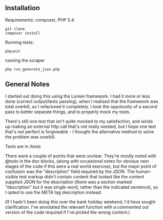 ## Installation

Requirements: composer, PHP 5.4.

    git clone
    composer install

Running tests:

    phpunit

running the scraper 

    php run_generate_json.php

## General Notes

I started out doing this using the Lumen framework.  I had it more or less done (correct output/tests passing), when 
I realised that the framework was total overkill, so I refactored it completely.  I took the oppotunity of a second 
pass to better separate things, and to properly mock my tests.

There's still one test that isn't quite mocked to my satisfaction, and winds up making an external http call that's 
not really needed, but I hope one test that's not perfect is forgiveable - I thought the alternative method to solve
the problem was overkill.

Tests are in /tests

There were a couple of points that were unclear.  They're mostly noted with @todo in the doc blocks, (along 
with occaisional notes for obvious next stages of the code if this were a real world exercise), but the major
point of confusion was the "description" field required by the JSON.  The human-visible test markup didn't contain 
content that looked like the content supplied JSON for the description (there was a section marked "description" 
but it was single-word, rather than the indicated sentence), so I opted to use the META tag description instead.

(If I hadn't been doing this over the bank holiday weekend, I'd have sought clarification.  I've annotated the
relevant function with a commented out version of the code required if I've picked the wrong content.)